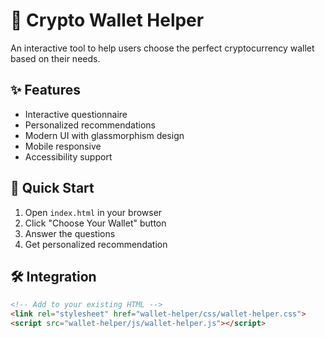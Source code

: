 # 💼 Crypto Wallet Helper

An interactive tool to help users choose the perfect cryptocurrency wallet based on their needs.

## ✨ Features
- Interactive questionnaire
- Personalized recommendations
- Modern UI with glassmorphism design
- Mobile responsive
- Accessibility support

## 🚀 Quick Start
1. Open `index.html` in your browser
2. Click "Choose Your Wallet" button
3. Answer the questions
4. Get personalized recommendation

## 🛠️ Integration
```html
<!-- Add to your existing HTML -->
<link rel="stylesheet" href="wallet-helper/css/wallet-helper.css">
<script src="wallet-helper/js/wallet-helper.js"></script>